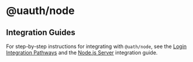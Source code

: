 # @uauth/node

## Integration Guides

For step-by-step instructions for integrating with `@uath/node`, see the [Login Integration Pathways](https://docs.unstoppabledomains.com/login-with-unstoppable/get-started-login/integration-pathways/) and the [Node.js Server](https://docs.unstoppabledomains.com/login-with-unstoppable/login-integration-guides/node-js-server-guide/) integration guide.

